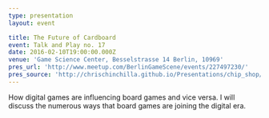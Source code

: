 ```yaml
---
type: presentation
layout: event

title: The Future of Cardboard
event: Talk and Play no. 17
date: 2016-02-10T19:00:00.000Z
venue: 'Game Science Center, Besselstrasse 14 Berlin, 10969'
pres_url: 'http://www.meetup.com/BerlinGameScene/events/227497230/'
pres_source: 'http://chrischinchilla.github.io/Presentations/chip_shop/talk_play_17.html#/'
---
```


How digital games are influencing board games and vice versa. I will discuss the numerous ways that board games are joining the digital era.
